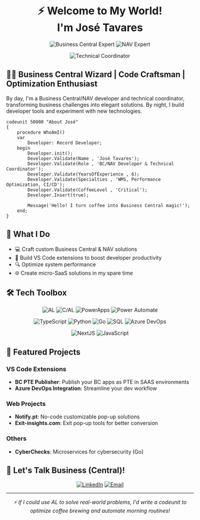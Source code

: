 <div align="center">
  <h1>⚡ Welcome to My World!</br>I'm José Tavares </h1>
  
</div>

<div align="center">
  
  ![Business Central Expert](https://img.shields.io/badge/Business%20Central-Expert-0078D7?style=for-the-badge&logo=microsoft&logoColor=white)
  ![NAV Expert](https://img.shields.io/badge/Dynamics%20NAV-Expert-00A4EF?style=for-the-badge&logo=microsoft-dynamics-365&logoColor=white)

  ![Technical Coordinator](https://img.shields.io/badge/Technical_Coordinator-2B579A?style=for-the-badge&logo=microsoft-office&logoColor=white)
  
</div>

## 🧙‍♂️ Business Central Wizard | Code Craftsman | Optimization Enthusiast

By day, I'm a Business Central/NAV developer and technical coordinator, transforming business challenges into elegant solutions. By night, I build developer tools and experiment with new technologies.

```al
codeunit 50000 "About José"
{
    procedure WhoAmI()
    var
        Developer: Record Developer;
    begin
        Developer.init();
        Developer.Validate(Name , 'José Tavares');
        Developer.Validate(Role , 'BC/NAV Developer & Technical Coordinator');
        Developer.Validate(YearsOfExperience , 6);
        Developer.Validate(Specialties , 'WMS, Performance Optimization, CI/CD');
        Developer.Validate(CoffeeLevel , 'Critical');
        Developer.Insert(true);
        
        Message('Hello! I turn coffee into Business Central magic!');
    end;
}
```

## 🚀 What I Do

- 💻 Craft custom Business Central & NAV solutions
- 🧩 Build VS Code extensions to boost developer productivity
- 🔍 Optimize system performance 
- 🌐 Create micro-SaaS solutions in my spare time

## 🛠️ Tech Toolbox

<div align="center">

  ![AL](https://img.shields.io/badge/AL-00A4EF?style=flat-square&logo=microsoft&logoColor=white)
  ![C/AL](https://img.shields.io/badge/C/AL-0078D7?style=flat-square&logo=microsoft&logoColor=white)
  ![PowerApps](https://img.shields.io/badge/PowerApps-742774?style=flat-square&logo=powerapps&logoColor=white)
  ![Power Automate](https://img.shields.io/badge/Power_Automate-0066FF?style=flat-square&logo=power-automate&logoColor=white)

  ![TypeScript](https://img.shields.io/badge/TypeScript-3178C6?style=flat-square&logo=typescript&logoColor=white)
  ![Python](https://img.shields.io/badge/Python-3776AB?style=flat-square&logo=python&logoColor=white)
  ![Go](https://img.shields.io/badge/Go-00ADD8?style=flat-square&logo=go&logoColor=white)
  ![SQL](https://img.shields.io/badge/SQL-CC2927?style=flat-square&logo=microsoft-sql-server&logoColor=white)
  ![Azure DevOps](https://img.shields.io/badge/Azure_DevOps-0078D7?style=flat-square&logo=azure-devops&logoColor=white)
  
  ![NextJS](https://img.shields.io/badge/Next.js-000000?style=flat-square&logo=next.js&logoColor=white)
  ![JavaScript](https://img.shields.io/badge/JavaScript-F7DF1E?style=flat-square&logo=javascript&logoColor=black)

</div>

## 🌟 Featured Projects

### VS Code Extensions
- **BC PTE Publisher**: Publish your BC apps as PTE in SAAS environments
- **Azure DevOps Integration**: Streamline your dev workflow

### Web Projects
- **Notify.pt**: No-code customizable pop-up solutions
- **Exit-insights.com**: Exit pop-up tools for better conversion

### Others
- **CyberChecks**: Microservices for cybersecurity (Go)

<!-- ## 📊 GitHub Stats

<div align="center">
  <img src="https://github-readme-stats.vercel.app/api?username=joseport&show_icons=true&theme=tokyonight" alt="José's GitHub stats" />
</div> -->

## 💬 Let's Talk Business (Central)!

<div align="center">
  
  [![LinkedIn](https://img.shields.io/badge/LinkedIn-0077B5?style=for-the-badge&logo=linkedin&logoColor=white)](https://linkedin.com/in/TavaresJose)
  [![Email](https://img.shields.io/badge/Email-D14836?style=for-the-badge&logo=gmail&logoColor=white)](mailto:jose.a.pt.jp@gmail.com)
  
</div>

---

<div align="center">
  <i>⚡ If I could use AL to solve real-world problems, I'd write a codeunit to optimize coffee brewing and automate morning routines!</i>
</div>
